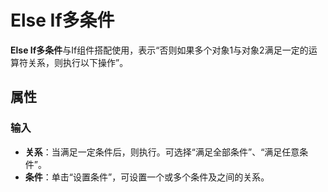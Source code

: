 # Else If多条件

**Else If多条件**与If组件搭配使用，表示“否则如果多个对象1与对象2满足一定的运算符关系，则执行以下操作”。

## 属性

### 输入

- **关系**：当满足一定条件后，则执行。可选择“满足全部条件”、“满足任意条件”。
- **条件**：单击“设置条件”，可设置一个或多个条件及之间的关系。
